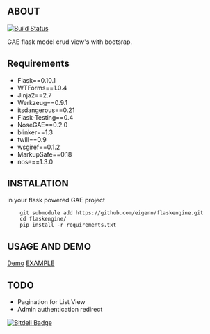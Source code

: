 ## ABOUT

[![Build Status](https://travis-ci.org/eigenn/flaskengine.png?branch=master)](https://travis-ci.org/eigenn/flaskengine)

GAE flask model crud view's with bootsrap.

## Requirements

* Flask==0.10.1
* WTForms==1.0.4
* Jinja2==2.7
* Werkzeug==0.9.1
* itsdangerous==0.21
* Flask-Testing==0.4
* NoseGAE==0.2.0
* blinker==1.3
* twill==0.9
* wsgiref==0.1.2
* MarkupSafe==0.18
* nose==1.3.0


## INSTALATION

in your flask powered GAE project

```
	git submodule add https://github.com/eigenn/flaskengine.git
	cd flaskengine/
	pip install -r requirements.txt
```

## USAGE AND DEMO
[Demo](http://flaskengineexample.appspot.com/)
[EXAMPLE](https://github.com/eigenn/flaskengine-example)


## TODO

* Pagination for List View
* Admin authentication redirect


[![Bitdeli Badge](https://d2weczhvl823v0.cloudfront.net/eigenn/flaskengine/trend.png)](https://bitdeli.com/free "Bitdeli Badge")

